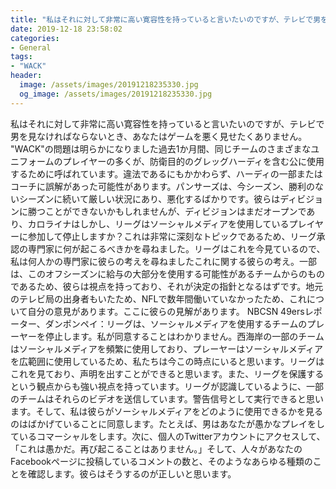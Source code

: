 ```yaml
---
title: "私はそれに対して非常に高い寛容性を持っていると言いたいのですが、テレビで男を見なければならないとき、あなたはゲームを悪く見せたくありません。"
date: 2019-12-18 23:58:02
categories:
- General
tags:
- "WACK"
header:
  image: /assets/images/20191218235330.jpg
  og_image: /assets/images/20191218235330.jpg
---
```


私はそれに対して非常に高い寛容性を持っていると言いたいのですが、テレビで男を見なければならないとき、あなたはゲームを悪く見せたくありません。 &quot;WACK&quot;の問題は明らかになりました過去1か月間、同じチームのさまざまなユニフォームのプレイヤーの多くが、防衛目的のグレッグハーディを含む公に使用するために呼ばれています。違法であるにもかかわらず、ハーディの一部またはコーチに誤解があった可能性があります。パンサーズは、今シーズン、勝利のないシーズンに続いて厳しい状況にあり、悪化するばかりです。彼らはディビジョンに勝つことができないかもしれませんが、ディビジョンはまだオープンであり、カロライナはしかし、リーグはソーシャルメディアを使用しているプレイヤーに参加して停止しますか？これは非常に深刻なトピックであるため、リーグ承認の専門家に何が起こるべきかを尋ねました。リーグはこれを今見ているので、私は何人かの専門家に彼らの考えを尋ねましたこれに関する彼らの考え。一部は、このオフシーズンに給与の大部分を使用する可能性があるチームからのものであるため、彼らは視点を持っており、それが決定の指針となるはずです。地元のテレビ局の出身者もいたため、NFLで数年間働いていなかったため、これについて自分の意見があります。ここに彼らの見解があります。 NBCSN 49ersレポーター、ダンポンペイ：リーグは、ソーシャルメディアを使用するチームのプレーヤーを停止します。私が同意することはわかりません。西海岸の一部のチームはソーシャルメディアを頻繁に使用しており、プレーヤーはソーシャルメディアを広範囲に使用しているため、私たちは今この時点にいると思います。リーグはこれを見ており、声明を出すことができると思います。また、リーグを保護するという観点からも強い視点を持っています。リーグが認識しているように、一部のチームはそれらのビデオを送信しています。警告信号として実行できると思います。そして、私は彼らがソーシャルメディアをどのように使用できるかを見るのはばかげていることに同意します。たとえば、男はあなたが愚かなプレイをしているコマーシャルをします。次に、個人のTwitterアカウントにアクセスして、「これは愚かだ。再び起こることはありません。」そして、人々があなたのFacebookページに投稿しているコメントの数と、そのようなあらゆる種類のことを確認します。彼らはそうするのが正しいと思います。

